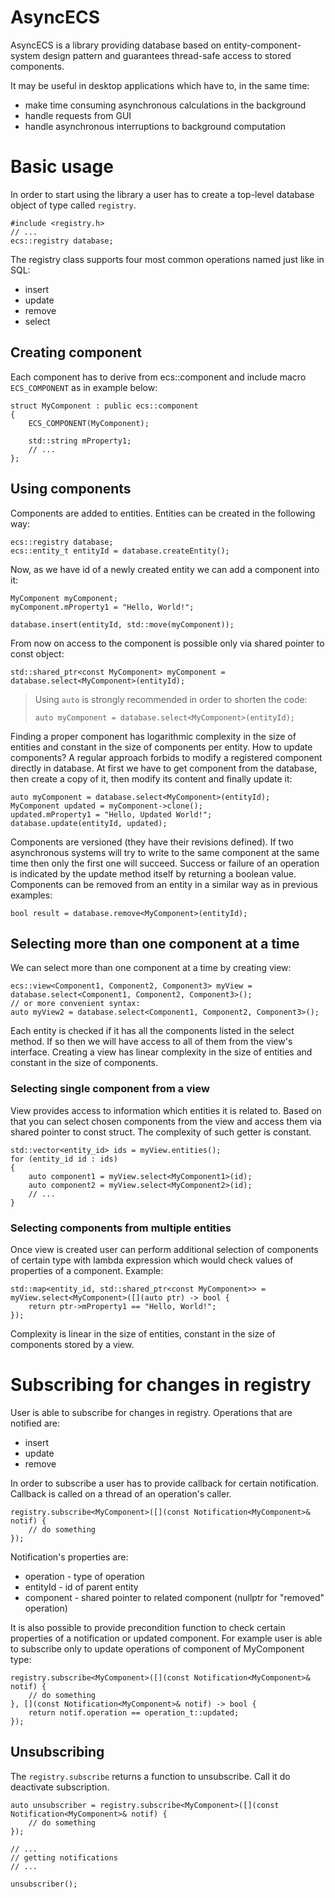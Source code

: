 # AsyncECS
AsyncECS is a library providing database based on entity-component-system design pattern and guarantees thread-safe access to stored components.

It may be useful in desktop applications which have to, in the same time:
* make time consuming asynchronous calculations in the background
* handle requests from GUI
* handle asynchronous interruptions to background computation

# Basic usage
In order to start using the library a user has to create a top-level database object of type called `registry`.
```
#include <registry.h>
// ...
ecs::registry database;
```
The registry class supports four most common operations named just like in SQL:
* insert
* update
* remove
* select

## Creating component
Each component has to derive from ecs::component and include macro `ECS_COMPONENT` as in example below:
```
struct MyComponent : public ecs::component
{
    ECS_COMPONENT(MyComponent);
    
    std::string mProperty1;
    // ...
};
```
## Using components
Components are added to entities. Entities can be created in the following way:
```
ecs::registry database;
ecs::entity_t entityId = database.createEntity();
```
Now, as we have id of a newly created entity we can add a component into it:
```
MyComponent myComponent;
myComponent.mProperty1 = "Hello, World!";

database.insert(entityId, std::move(myComponent));
```
From now on access to the component is possible only via shared pointer to const object:
```
std::shared_ptr<const MyComponent> myComponent = database.select<MyComponent>(entityId);
```
> Using `auto` is strongly recommended in order to shorten the code:
> ```
> auto myComponent = database.select<MyComponent>(entityId);
> ```
Finding a proper component has logarithmic complexity in the size of entities and constant in the size of components per entity.
How to update components? A regular approach forbids to modify a registered component directly in database. At first we have to get component from the database, then create a copy of it, then modify its content and finally update it:
```
auto myComponent = database.select<MyComponent>(entityId);
MyComponent updated = myComponent->clone();
updated.mProperty1 = "Hello, Updated World!";
database.update(entityId, updated);
```
Components are versioned (they have their revisions defined). If two asynchronous systems will try to write to the same component at the same time then only the first one will succeed. Success or failure of an operation is indicated by the update method itself by returning a boolean value.
Components can be removed from an entity in a similar way as in previous examples:
```
bool result = database.remove<MyComponent>(entityId);
```

## Selecting more than one component at a time
We can select more than one component at a time by creating view:
```
ecs::view<Component1, Component2, Component3> myView = database.select<Component1, Component2, Component3>();
// or more convenient syntax:
auto myView2 = database.select<Component1, Component2, Component3>();
```
Each entity is checked if it has all the components listed in the select method. If so then we will have access to all of them from the view's interface. Creating a view has linear complexity in the size of entities and constant in the size of components.

### Selecting single component from a view
View provides access to information which entities it is related to. Based on that you can select chosen components from the view and access them via shared pointer to const struct. The complexity of such getter is constant.
```
std::vector<entity_id> ids = myView.entities();
for (entity_id id : ids)
{
    auto component1 = myView.select<MyComponent1>(id);
    auto component2 = myView.select<MyComponent2>(id);
    // ...
}
```
### Selecting components from multiple entities
Once view is created user can perform additional selection of components of certain type with lambda expression which would check values of properties of a component. Example:
```
std::map<entity_id, std::shared_ptr<const MyComponent>> = myView.select<MyComponent>([](auto ptr) -> bool {
    return ptr->mProperty1 == "Hello, World!";
});
```
Complexity is linear in the size of entities, constant in the size of components stored by a view.

# Subscribing for changes in registry
User is able to subscribe for changes in registry. Operations that are notified are:
* insert
* update
* remove

In order to subscribe a user has to provide callback for certain notification. Callback is called on a thread of an operation's caller.
```
registry.subscribe<MyComponent>([](const Notification<MyComponent>& notif) {
    // do something
});
```

Notification's properties are:
* operation - type of operation
* entityId - id of parent entity
* component - shared pointer to related component (nullptr for "removed" operation)

It is also possible to provide precondition function to check certain properties of a notification or updated component. For example user is able to subscribe only to update operations of component of MyComponent type:
```
registry.subscribe<MyComponent>([](const Notification<MyComponent>& notif) {
    // do something
}, [](const Notification<MyComponent>& notif) -> bool {
    return notif.operation == operation_t::updated;
});
```
## Unsubscribing
The `registry.subscribe` returns a function to unsubscribe. Call it do deactivate subscription.
```
auto unsubscriber = registry.subscribe<MyComponent>([](const Notification<MyComponent>& notif) {
    // do something
});

// ...
// getting notifications
// ...

unsubscriber();
```
